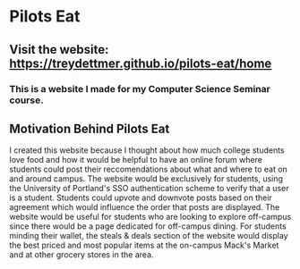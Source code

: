 # Pilots Eat

## Visit the website: https://treydettmer.github.io/pilots-eat/home

### This is a website I made for my Computer Science Seminar course.

## Motivation Behind Pilots Eat

I created this website because I thought about how much college students love food and how it would be helpful to have an online forum where students could post their reccomendations about what and where to eat on and around campus. The website would be exclusively for students, using the University of Portland's SSO authentication scheme to verify that a user is a student. Students could upvote and downvote posts based on their agreement which would influence the order that posts are displayed. The website would be useful for students who are looking to explore off-campus since there would be a page dedicated for off-campus dining. For students minding their wallet, the steals & deals section of the website would display the best priced and most popular items at the on-campus Mack's Market and at other grocery stores in the area.
